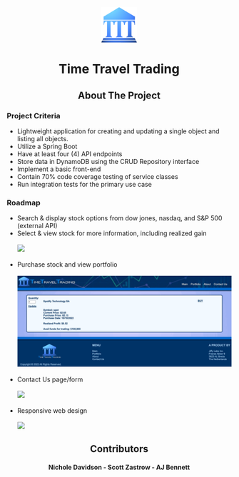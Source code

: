 
<!-- PROJECT LOGO -->
<br />
<div align="center">
  <a href="https://github.com/github_username/repo_name">
    <img src="Frontend/src/images/logo.png" alt="Logo" width="80" height="80">
  </a>

<h1 align="center">Time Travel Trading</h1>

<!-- ABOUT THE PROJECT -->
## About The Project
<div align="left">
<h3> Project Criteria</h3>
<ul>
<li>Lightweight application for creating and updating a single object and listing all objects.</li>
<li>Utilize a Spring Boot</li>
<li>Have at least four (4) API endpoints</li>
<li>Store data in DynamoDB using the CRUD Repository interface</li>
<li>Implement a basic front-end</li>
<li>Contain 70% code coverage testing of service classes</li>
<li>Run integration tests for the primary use case</li>
</ul>
</div>


<!-- FEATURES -->
<div align="left">
<h3>Roadmap</h3>
<ul>
<li>Search & display stock options from dow jones, nasdaq, and S&P 500 (external API)</li>
<li>Select & view stock for more information, including realized gain</li>
<br />
<img src="Frontend/src/images/TTT-SearchStockGIFFY.gif">
<br />
<br />
<li>Purchase stock and view portfolio</li>
<br />
<img src="Frontend/src/images/TTT-BuyingStockGIFFY.gif">
<br />
<br />
<li>Contact Us page/form</li>
<br />
<img src="Frontend/src/images/TTT-ContactUsGIFFY.gif">
<br />
<br />
<li>Responsive web design</li>
<br />
<img src="Frontend/src/images/TTT-DeviceScalabilityGIFFY.gif">

</ul>
</div>

<!-- CONTRIBUTORS -->
<h2>Contributors</h2>
<h4>Nichole Davidson - Scott Zastrow - AJ Bennett</h4>

